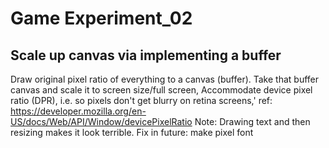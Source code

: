 # Game Experiment_02
## Scale up canvas via implementing a buffer

Draw original pixel ratio of everything to a canvas (buffer).
Take that buffer canvas and scale it to screen size/full screen,
Accommodate device pixel ratio (DPR), i.e. so pixels don't get blurry on retina screens,' ref: https://developer.mozilla.org/en-US/docs/Web/API/Window/devicePixelRatio
Note: Drawing text and then resizing makes it look terrible. Fix in future: make pixel font

